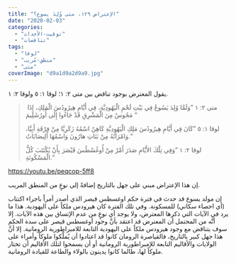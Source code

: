```yaml
---
title: "الإعتراض ١٢٩، متى وُلِدَ يسوع؟"
date: "2020-02-03"
categories: 
  - "توقيت-الأحداث"
  - "تناقضات"
tags: 
  - "لوقا"
  - "منطق-مُريب"
  - "متى"
coverImage: "d9a1d9a2d9a9.jpg"
---
```


يقول المعترض بوجود تناقض بين متى ٢: ١؛ لوقا ١: ٥ ولوقا ٢: ١.

>  متى ٢: ١ ”وَلَمَّا وُلِدَ يَسُوعُ فِي بَيْتِ لَحْمِ الْيَهُودِيَّةِ، فِي أَيَّامِ هِيرُودُسَ الْمَلِكِ، إِذَا مَجُوسٌ مِنَ الْمَشْرِقِ قَدْ جَاءُوا إِلَى أُورُشَلِيمَ “
> 
> لوقا ١: ٥ ”كَانَ فِي أَيَّامِ هِيرُودُسَ مَلِكِ الْيَهُودِيَّةِ كَاهِنٌ اسْمُهُ زَكَرِيَّا مِنْ فِرْقَةِ أَبِيَّا، وَامْرَأَتُهُ مِنْ بَنَاتِ هارُونَ وَاسْمُهَا أَلِيصَابَاتُ.“
> 
> لوقا ٢: ١ ”وَفِي تِلْكَ الأَيَّامِ صَدَرَ أَمْرٌ مِنْ أُوغُسْطُسَ قَيْصَرَ بِأَنْ يُكْتَتَبَ كُلُّ الْمَسْكُونَةِ.“

https://youtu.be/peqcop-5ff8

إن هذا الإعتراض مبني على جهل بالتاريخ إضافةً إلى نوعٍ من المنطق المريب.

إن مولد يسوع قد حدث في فترة حكم اوغسطس قيصر الذي أصدر أمراً باجراء اكتتاب (أي احصاء سكاني) للمسكونة. وفي تلك الفترة كان هيرودس ملكاً على اليهودية. هذا ما يرد في الآيات التي ذكرها المعترض، ولا يوجد أي نوعٍ من عدم الإتساق بين هذه الآيات. إلا أنَّه من المحتمل أن المعترض قد اعتقد بأنَّ وجود أوغسطس قيصر على سدة الحكم سوف يتناقض مع وجود هيرودس ملكاً على اليهودية التابعة للامبراطورية الرومانية. إلا أنَّ هذا جهل كبير بالتاريخ، فالقياصرة الرومان كانوا قد اعتادوا أن يُملِّكوا ملوكاً وأمراء على الولايات والأقاليم التابعة للإمبراطورية الرومانية أو أن يسمحوا لتلك الأقاليم أن تختار ملوكاً لها، طالما كانوا يدينون بالولاء والطاعة للقيادة الرومانية.
